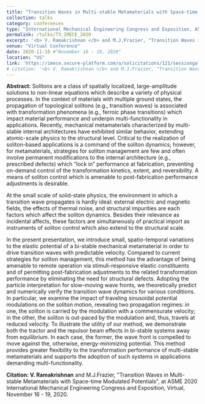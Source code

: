 ```yaml
---
title: "Transition Waves in Multi-stable Metamaterials with Space-time Modulated Potentials"
collection: talks
category: conferences
type: "International Mechanical Engineering Congress and Exposition, ASME"
permalink: /talks/T3_IMECE_2020
excerpt: '<b> V. Ramakrishnan </b> and M.J.Frazier, "Transition Waves in Multi-stable Metamaterials with Space-time Modulated Potentials", at ASME IMECE 2020.'
venue: "Virtual Conference"
date: 2020-11-16 #"November 16 - 19, 2020"
location: "US"
link: 'https://imece.secure-platform.com/a/solicitations/121/sessiongallery/5715/application/57450'
# citation: '<b> V. Ramakrishnan </b> and M.J.Frazier, "Transition Waves in Multi-stable Metamaterials with Space-time Modulated Potentials", at ASME 2020 International Mechanical Engineering Congress and Exposition, Virtual, November 16 - 19, 2020.'
---
```


**Abstract:** Solitons are a class of spatially localized, large-amplitude solutions to non-linear equations which describe a variety of physical processes. In the context of materials with multiple ground states, the propagation of topological solitons (e.g., transition waves) is associated with transformation phenomena (e.g., ferroic phase transitions) which impact material performance and underpin multi-functionality in applications. Recently, mechanical metamaterials characterized by multi-stable internal architectures have exhibited similar behavior, extending atomic-scale physics to the structural level. Critical to the realization of soliton-based applications is a command of the soliton dynamics; however, for metamaterials, strategies for soliton management are few and often involve permanent modifications to the internal architecture (e.g., prescribed defects) which “lock in” performance at fabrication, preventing on-demand control of the transformation kinetics, extent, and reversibility. A means of soliton control which is amenable to post-fabrication performance adjustments is desirable.

At the small scale of solid-state physics, the environment in which a transition wave propagates is hardly ideal: external electric and magnetic fields, the effects of thermal noise, and structural impurities are each factors which affect the soliton dynamics. Besides their relevance as incidental affects, these factors are simultaneously of practical import as instruments of soliton control which also extend to the structural scale.

In the present presentation, we introduce small, spatio-temporal variations to the elastic potential of a bi-stable mechanical metamaterial in order to drive transition waves with predictable velocity. Compared to current strategies for soliton management, this method has the advantage of being amenable to remote operation via stimuli-responsive elastic constituents and of permitting post-fabrication adjustments to the related transformation performance by eliminating the need for structural defects. Adopting the particle interpretation for slow-moving wave fronts, we theoretically predict and numerically verify the transition wave dynamics for various conditions. In particular, we examine the impact of traveling sinusoidal potential modulations on the soliton motion, revealing two propagation regimes: in one, the soliton is carried by the modulation with a commensurate velocity; in the other, the soliton is out-paced by the modulation and, thus, travels at reduced velocity. To illustrate the utility of our method, we demonstrate both the tractor and the repulsor beam effects in bi-stable systems away from equilibrium. In each case, the former, the wave front is compelled to move against the, otherwise, energy-minimizing potential. This method provides greater flexibility to the transformation performance of multi-stable metamaterials and supports the adoption of such systems in applications demanding multi-functionality.

**Citation: V. Ramakrishnan** and M.J.Frazier, "Transition Waves in Multi-stable Metamaterials with Space-time Modulated Potentials", at ASME 2020 International Mechanical Engineering Congress and Exposition, Virtual, November 16 - 19, 2020.